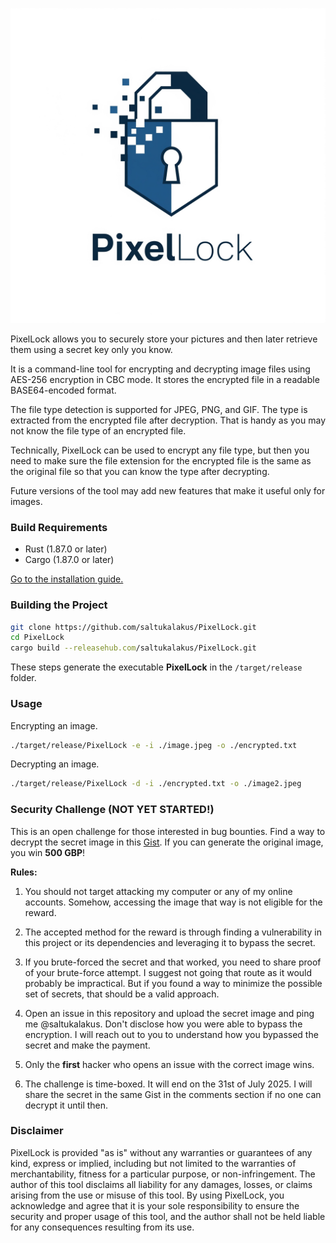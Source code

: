 ![PixelLock](https://github.com/saltukalakus/PixelLock/blob/main/PixelLock.jpeg)

PixelLock allows you to securely store your pictures and then later retrieve them using a secret key only you know.

It is a command-line tool for encrypting and decrypting image files using AES-256 encryption in CBC mode. It stores the encrypted file in a readable BASE64-encoded format.

The file type detection is supported for JPEG, PNG, and GIF. The type is extracted from the encrypted file after decryption. That is handy as you may not know the file type of an encrypted file.

Technically, PixelLock can be used to encrypt any file type, but then you need to make sure the file extension for the encrypted file is the same as the original file so that you can know the type after decrypting. 

Future versions of the tool may add new features that make it useful only for images.

### Build Requirements
- Rust (1.87.0 or later)
- Cargo (1.87.0 or later)

[Go to the installation guide.](https://www.rust-lang.org/learn/get-started)

### Building the Project

   ```bash
   git clone https://github.com/saltukalakus/PixelLock.git
   cd PixelLock
   cargo build --releasehub.com/saltukalakus/PixelLock.git
   ```

These steps generate the executable **PixelLock** in the `/target/release` folder.

### Usage

Encrypting an image.

```bash
./target/release/PixelLock -e -i ./image.jpeg -o ./encrypted.txt
```
Decrypting an image.

```bash
./target/release/PixelLock -d -i ./encrypted.txt -o ./image2.jpeg
```


### Security Challenge (NOT YET STARTED!)

This is an open challenge for those interested in bug bounties. Find a way to decrypt the secret image in this [Gist](). If you can generate the original image, you win **500 GBP**!

**Rules:**

1. You should not target attacking my computer or any of my online accounts. Somehow, accessing the image that way is not eligible for the reward.

2. The accepted method for the reward is through finding a vulnerability in this project or its dependencies and leveraging it to bypass the secret. 

3. If you brute-forced the secret and that worked, you need to share proof of your brute-force attempt. I suggest not going that route as it would probably be impractical. But if you found a way to minimize the possible set of secrets, that should be a valid approach.

4. Open an issue in this repository and upload the secret image and ping me @saltukalakus. Don't disclose how you were able to bypass the encryption. I will reach out to you to understand how you bypassed the secret and make the payment.

5. Only the **first** hacker who opens an issue with the correct image wins.

6. The challenge is time-boxed. It will end on the 31st of July 2025. I will share the secret in the same Gist in the comments section if no one can decrypt it until then.

### Disclaimer 

PixelLock is provided "as is" without any warranties or guarantees of any kind, express or implied, including but not limited to the warranties of merchantability, fitness for a particular purpose, or non-infringement. The author of this tool disclaims all liability for any damages, losses, or claims arising from the use or misuse of this tool. By using PixelLock, you acknowledge and agree that it is your sole responsibility to ensure the security and proper usage of this tool, and the author shall not be held liable for any consequences resulting from its use.

